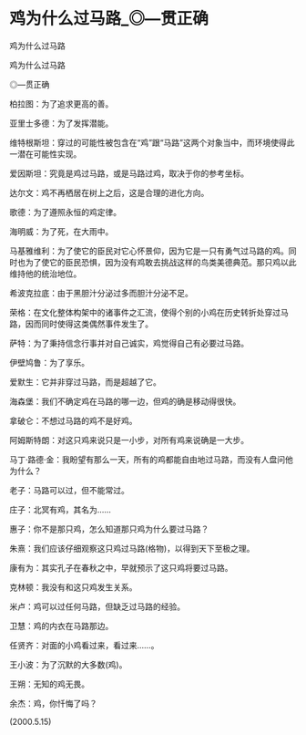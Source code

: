 # 鸡为什么过马路_◎—贯正确

鸡为什么过马路

鸡为什么过马路

◎—贯正确

柏拉图：为了追求更高的善。

亚里士多德：为了发挥潜能。

维特根斯坦：穿过的可能性被包含在“鸡”跟“马路”这两个对象当中，而环境使得此一潜在可能性实现。

爱因斯坦：究竟是鸡过马路，或是马路过鸡，取决于你的参考坐标。

达尔文：鸡不再栖居在树上之后，这是合理的进化方向。

歌德：为了遵照永恒的鸡定律。

海明威：为了死，在大雨中。

马基雅维利：为了使它的臣民对它心怀景仰，因为它是一只有勇气过马路的鸡。同时也为了使它的臣民恐惧，因为没有鸡敢去挑战这样的鸟类美德典范。那只鸡以此维持他的统治地位。

希波克拉底：由于黑胆汁分泌过多而胆汁分泌不足。

荣格：在文化整体构架中的诸事件之汇流，使得个别的小鸡在历史转折处穿过马路，因而同时使得这类偶然事件发生了。

萨特：为了秉持信念行事并对自己诚实，鸡觉得自己有必要过马路。

伊壁鸠鲁：为了享乐。

爱默生：它并非穿过马路，而是超越了它。

海森堡：我们不确定鸡在马路的哪一边，但鸡的确是移动得很快。

拿破仑：不想过马路的鸡不是好鸡。

阿姆斯特朗：对这只鸡来说只是一小步，对所有鸡来说确是一大步。

马丁·路德·金：我盼望有那么一天，所有的鸡都能自由地过马路，而没有人盘问他为什么？

老子：马路可以过，但不能常过。

庄子：北冥有鸡，其名为……

惠子：你不是那只鸡，怎么知道那只鸡为什么要过马路？

朱熹：我们应该仔细观察这只鸡过马路(格物)，以得到天下至极之理。

康有为：其实孔子在春秋之中，早就预示了这只鸡将要过马路。

克林顿：我没有和这只鸡发生关系。

米卢：鸡可以过任何马路，但缺乏过马路的经验。

卫慧：鸡的内衣在马路那边。

任贤齐：对面的小鸡看过来，看过来……。

王小波：为了沉默的大多数(鸡)。

王朔：无知的鸡无畏。

余杰：鸡，你忏悔了吗？

(2000.5.15)
